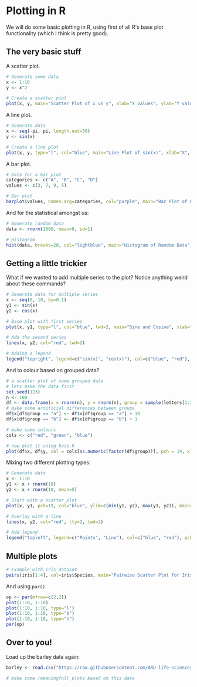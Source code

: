 # Plotting in R

We will do some basic plotting in R, using first of all R's base plot functionality (which I think is pretty good).

## The very basic stuff

A scatter plot. 

```R
# Generate some data
x <- 1:10
y <- x^2

# Create a scatter plot
plot(x, y, main="Scatter Plot of x vs y", xlab="X values", ylab="Y values")
```

A line plot.

```R
# Generate data
x <- seq(-pi, pi, length.out=50)
y <- sin(x)

# Create a line plot
plot(x, y, type="l", col="blue", main="Line Plot of sin(x)", xlab="X", ylab="sin(X)")
```

A bar plot.

```R
# Data for a bar plot
categories <- c("A", "B", "C", "D")
values <- c(3, 7, 9, 5)

# Bar plot
barplot(values, names.arg=categories, col="purple", main="Bar Plot of Categories", xlab="Category", ylab="Value")
```

And for the statistical amongst us:

```R
# Generate random data
data <- rnorm(1000, mean=0, sd=1)

# Histogram
hist(data, breaks=20, col="lightblue", main="Histogram of Random Data", xlab="Value")
```

## Getting a little trickier

What if we wanted to add multiple series to the plot? Notice anything weird about these commands?

```R
# Generate data for multiple series
x <- seq(0, 10, by=0.1)
y1 <- sin(x)
y2 <- cos(x)

# Base plot with first series
plot(x, y1, type="l", col="blue", lwd=2, main="Sine and Cosine", xlab="X", ylab="Y")

# Add the second series
lines(x, y2, col="red", lwd=2)

# Adding a legend
legend("topright", legend=c("sin(x)", "cos(x)"), col=c("blue", "red"), lty=1, lwd=2)
```

And to colour based on grouped data?

```R
# a scatter plot of some grouped data
# lets make the data first
set.seed(123)
n <- 100
df <- data.frame(x = rnorm(n), y = rnorm(n), group = sample(letters[1:3], n, replace = TRUE))
# make some artificial differences between groups
df$x[df$group == "a"] <- df$x[df$group == "a"] + 10
df$x[df$group == "b"] <- df$x[df$group == "b"] + 1

# make some colours
cols <- c("red", "green", "blue")

# now plot it using base R
plot(df$x, df$y, col = cols[as.numeric(factor(df$group))], pch = 19, xlab = "X", ylab = "Y", main = "A scatter plot of some grouped data")
```

Mixing two different plotting types:

```R
# Generate data
x <- 1:10
y1 <- x + rnorm(10)
y2 <- x + rnorm(10, mean=5)

# Start with a scatter plot
plot(x, y1, pch=19, col="blue", ylim=c(min(y1, y2), max(y1, y2)), main="Overlaying Points and Lines", xlab="X", ylab="Y")

# Overlay with a line
lines(x, y2, col="red", lty=2, lwd=2)

# Add legend
legend("topleft", legend=c("Points", "Line"), col=c("blue", "red"), pch=c(19, NA), lty=c(NA, 2), lwd=2)
```

## Multiple plots

```R
# Example with iris dataset
pairs(iris[1:4], col=iris$Species, main="Pairwise Scatter Plot for Iris Data")
```

And using `par()`

```R
op <- par(mfrow=c(2,2))
plot(1:10, 1:10)
plot(1:10, 1:10, type="l")
plot(1:10, 1:10, type="b")
plot(1:10, 1:10, type="h")
par(op)
```

## Over to you!

Load up the barley data again:

```R
barley <- read.csv("https://raw.githubusercontent.com/ARU-life-sciences/bioinformatics/main/R/programming/2_working_with_dataframes/data/barley.csv")

# make some (meaningful) plots based on this data
```
